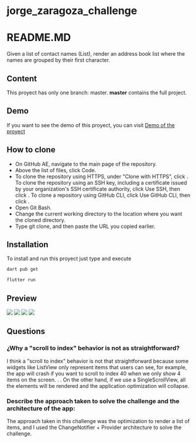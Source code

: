 # jorge_zaragoza_challenge

# README.MD
Given a list of contact names (List<String>), render an address book list where the names are grouped by their first character.

## Content
This proyect has only one branch: master. **master** contains the full project.

## Demo
If you want to see the demo of this proyect, you can visit [Demo of the proyect](https://drive.google.com/file/d/1NojrACRZC2XJQJ3pfZgqEUO3rPcb7c4Y/view?usp=sharing)

## How to clone
* On GitHub AE, navigate to the main page of the repository.
* Above the list of files, click  Code.
* To clone the repository using HTTPS, under "Clone with HTTPS", click . To clone the repository using an SSH key, including a certificate issued by your organization's SSH certificate authority, click Use SSH, then click . To clone a repository using GitHub CLI, click Use GitHub CLI, then click .
* Open Git Bash.
* Change the current working directory to the location where you want the cloned directory.
* Type git clone, and then paste the URL you copied earlier.

## Installation
To install and run this proyect just type and execute
```bash
dart pub get
```
```bash
flutter run
```
  
  
## Preview

![](/preview1.PNG)
![](/preview2.PNG)
![](/preview3.PNG)
![](/preview4.PNG)

## Questions
  ### ¿Why a "scroll to index" behavior is not as straightforward?
  I think a "scroll to index" behavior is not that straightforward because some widgets like ListView only represent items that users can see, for example, the app will crash if
  you want to scroll to index 40 when we only show 4 items on the screen. . . On the other hand, if we use a SingleScrollView, all the elements will be rendered and the
  application optimization will collapse.
  
  ### Describe the approach taken to solve the challenge and the architecture of the app:
  The approach taken in this challenge was the optimization to render a list of items, and I used the ChangeNotifier + Provider architecture to solve the challenge.
  


